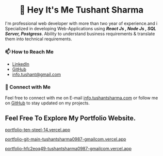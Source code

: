 <h1 align='center'>👋 Hey It's Me Tushant Sharma </h1> 

I'm professional web developer with more than two year of experience.and i Specialized in developing
Web-Applications using ***React Js  , Node Js , SQL Server, Postgress***. Ability to understand business requirements & translate them into technical
requirements.

### 📫 How to Reach Me

- [LinkedIn](www.linkedin.com/in/tushant-sharma)
- [GitHub]()
- [info.tushant@gmail.com]()
  
### 📌 Connect with Me

Feel free to connect with me on E-mail [info.tushantsharma.com]() or follow me on [GitHub](your-github-url) to stay updated on my projects.


##  Feel Free To Explore My Portfolio Website.

[portfolio-ten-steel-14.vercel.app](https://portfolio-ten-steel-14.vercel.app)

[portfolio-git-main-tushantsharma0987-gmailcom.vercel.app](https://portfolio-git-main-tushantsharma0987-gmailcom.vercel.app)

[portfolio-hfc2eoq49-tushantsharma0987-gmailcom.vercel.app](https://portfolio-hfc2eoq49-tushantsharma0987-gmailcom.vercel.app)
